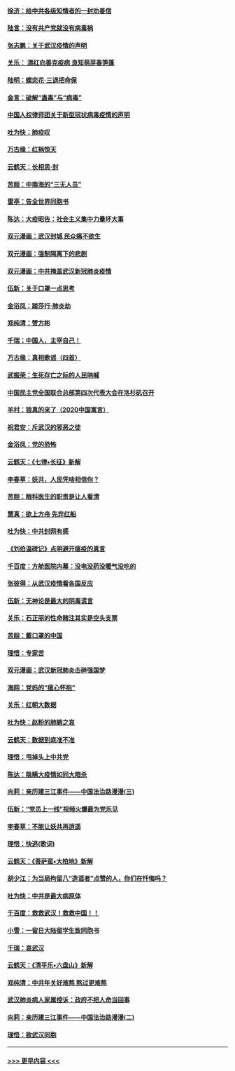 #### [徐济：给中共各级知情者的一封劝善信](../pages/nsc993/n11868561.md?t=02150934) 
#### [陆言：没有共产党就没有病毒祸](../pages/nsc993/n11868232.md?t=02150934) 
#### [张志鹏：关于武汉疫情的声明](../pages/nsc993/n11867182.md?t=02150934) 
#### [关乐： 漂红向善克疫病 良知萌芽春笋蓬](../pages/nsc993/n11865710.md?t=02150934) 
#### [陆明：蝶恋花‧三退把命保](../pages/nsc993/n11865673.md?t=02150934) 
#### [金言：破解“蛊毒”与“病毒”](../pages/nsc993/n11864103.md?t=02150934) 
#### [中国人权律师团关于新型冠状病毒疫情的声明](../pages/nsc993/n11864249.md?t=02150934) 
#### [吐为快：肺疫叹](../pages/nsc993/n11864027.md?t=02150934) 
#### [万古缘：红祸惊天](../pages/nsc993/n11864079.md?t=02150934) 
#### [云鹤天：长相思‧封](../pages/nsc993/n11864006.md?t=02150934) 
#### [苦胆：中南海的“三无人员”](../pages/nsc993/n11862997.md?t=02150934) 
#### [雷亭：告全世界同胞书](../pages/nsc993/n11862572.md?t=02150934) 
#### [陈达：大疫昭告：社会主义集中力量坏大事](../pages/nsc993/n11859419.md?t=02150934) 
#### [双元漫画：武汉封城 民众痛不欲生](../pages/nsc993/n11859287.md?t=02150934) 
#### [双元漫画：强制隔离下的悲剧](../pages/nsc993/n11859244.md?t=02150934) 
#### [双元漫画：中共掩盖武汉新冠肺炎疫情](../pages/nsc993/n11858249.md?t=02150934) 
#### [伍新：关于口罩一点思考](../pages/nsc993/n11859195.md?t=02150934) 
#### [金浴凤：踏莎行‧肺炎劫](../pages/nsc993/n11858227.md?t=02150934) 
#### [郑纯清：赞方彬](../pages/nsc993/n11856803.md?t=02150934) 
#### [千瑞；中国人，主宰自己！](../pages/nsc993/n11856793.md?t=02150934) 
#### [万古缘：真相歌谣（四首）](../pages/nsc993/n11856263.md?t=02150934) 
#### [武振荣：生死存亡之际的人民呐喊](../pages/nsc993/n11856256.md?t=02150934) 
#### [中国民主党全国联合总部第四次代表大会在洛杉矶召开](../pages/nsc993/n11856344.md?t=02150934) 
#### [羊村：狼真的来了（2020中国寓言）](../pages/nsc993/n11856229.md?t=02150934) 
#### [祝君安：斥武汉的邪恶之徒](../pages/nsc993/n11855861.md?t=02150934) 
#### [金浴凤：党的恐怖](../pages/nsc993/n11855849.md?t=02150934) 
#### [云鹤天：《七律▪长征》新解](../pages/nsc993/n11855479.md?t=02150934) 
#### [李春草：妖共，人民凭啥相信你？](../pages/nsc993/n11855196.md?t=02150934) 
#### [苦胆：眼科医生的职责是让人看清](../pages/nsc993/n11853840.md?t=02150934) 
#### [慧真：欲上方舟 先弃红船](../pages/nsc993/n11853483.md?t=02150934) 
#### [吐为快：中共封网有感](../pages/nsc993/n11852575.md?t=02150934) 
#### [《刘伯温碑记》点明避开瘟疫的真言](../pages/nsc993/n11852128.md?t=02150934) 
#### [千百度：方舱医院内幕：没电没药没暖气没吃的](../pages/nsc993/n11850211.md?t=02150934) 
#### [张彼得：从武汉疫情看各国反应](../pages/nsc993/n11850102.md?t=02150934) 
#### [伍新：无神论是最大的阴毒谎言](../pages/nsc993/n11846129.md?t=02150934) 
#### [关乐：石正丽的性命赌注其实是空头支票](../pages/nsc993/n11846109.md?t=02150934) 
#### [苦胆：戴口罩的中国](../pages/nsc993/n11845576.md?t=02150934) 
#### [理悟：专家苦](../pages/nsc993/n11845564.md?t=02150934) 
#### [双元漫画：武汉新冠肺炎击碎强国梦](../pages/nsc993/n11843320.md?t=02150934) 
#### [海网：党妈的“瘟心怀抱”](../pages/nsc993/n11840740.md?t=02150934) 
#### [关乐：红朝大数据](../pages/nsc993/n11840675.md?t=02150934) 
#### [吐为快：赵粉的肺腑之哀](../pages/nsc993/n11840618.md?t=02150934) 
#### [云鹤天：数据到底准不准](../pages/nsc993/n11840325.md?t=02150934) 
#### [理悟：甩掉头上中共党](../pages/nsc993/n11838826.md?t=02150934) 
#### [陈达：隐瞒大疫情如同大暗杀](../pages/nsc993/n11838771.md?t=02150934) 
#### [向莉：亲历建三江事件——中国法治路漫漫(三)](../pages/nsc993/n11831825.md?t=02150934) 
#### [伍新：“党员上一线”视频火爆最为党乐见](../pages/nsc993/n11838200.md?t=02150934) 
#### [李春草：不能让妖共再逍遥](../pages/nsc993/n11838102.md?t=02150934) 
#### [理悟：快逃(歌词)](../pages/nsc993/n11838083.md?t=02150934) 
#### [云鹤天：《菩萨蛮▪大柏地》新解](../pages/nsc993/n11838059.md?t=02150934) 
#### [胡少江：为当局拘留八“造谣者”点赞的人，你们在忏悔吗？](../pages/nsc993/n11836801.md?t=02150934) 
#### [吐为快：中共是最大病原体](../pages/nsc993/n11836748.md?t=02150934) 
#### [千百度：救救武汉！救救中国！！](../pages/nsc993/n11836145.md?t=02150934) 
#### [小雪：一留日大陆留学生致同胞书](../pages/nsc993/n11834624.md?t=02150934) 
#### [千瑞：哀武汉](../pages/nsc993/n11833647.md?t=02150934) 
#### [云鹤天：《清平乐▪六盘山》新解](../pages/nsc993/n11833611.md?t=02150934) 
#### [郑纯清：中共年关好难熬 熬过更难熬](../pages/nsc993/n11833489.md?t=02150934) 
#### [武汉肺炎病人家属控诉：政府不把人命当回事](../pages/nsc993/n11833205.md?t=02150934) 
#### [向莉：亲历建三江事件——中国法治路漫漫(二)](../pages/nsc993/n11829102.md?t=02150934) 
#### [理悟：致武汉同胞](../pages/nsc993/n11831522.md?t=02150934) 

----
#### [ >>> 更早内容 <<< ](../indexes/nsc993-earlier.md)
